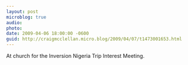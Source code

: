 ```yaml
---
layout: post
microblog: true
audio: 
photo: 
date: 2009-04-06 18:00:00 -0600
guid: http://craigmcclellan.micro.blog/2009/04/07/t1473001653.html
---
```

At church for the Inversion Nigeria Trip Interest Meeting.
